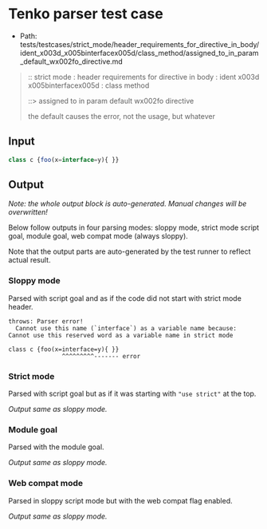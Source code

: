 # Tenko parser test case

- Path: tests/testcases/strict_mode/header_requirements_for_directive_in_body/ident_x003d_x005binterfacex005d/class_method/assigned_to_in_param_default_wx002fo_directive.md

> :: strict mode : header requirements for directive in body : ident x003d x005binterfacex005d : class method
>
> ::> assigned to in param default wx002fo directive
>
> the default causes the error, not the usage, but whatever

## Input


`````js
class c {foo(x=interface=y){ }}
`````

## Output

_Note: the whole output block is auto-generated. Manual changes will be overwritten!_

Below follow outputs in four parsing modes: sloppy mode, strict mode script goal, module goal, web compat mode (always sloppy).

Note that the output parts are auto-generated by the test runner to reflect actual result.

### Sloppy mode

Parsed with script goal and as if the code did not start with strict mode header.

`````
throws: Parser error!
  Cannot use this name (`interface`) as a variable name because: Cannot use this reserved word as a variable name in strict mode

class c {foo(x=interface=y){ }}
               ^^^^^^^^^------- error
`````

### Strict mode

Parsed with script goal but as if it was starting with `"use strict"` at the top.

_Output same as sloppy mode._

### Module goal

Parsed with the module goal.

_Output same as sloppy mode._

### Web compat mode

Parsed in sloppy script mode but with the web compat flag enabled.

_Output same as sloppy mode._
